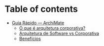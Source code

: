 # Table of contents

* [Guia Rápido — ArchiMate](README.md)
  * [O que é arquitetura corporativa?](guia-rapido-archimate/o-que-e-arquitetura-corporativa.md)
  * [Arquitetura de Software vs Corporativa](guia-rapido-archimate/arquitetura-de-software-vs-corporativa.md)
  * [Benefícios](guia-rapido-archimate/beneficios.md)

